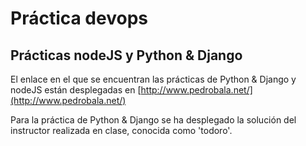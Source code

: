 # Práctica devops
## Prácticas nodeJS y Python & Django
El enlace en el que se encuentran las prácticas de Python & Django y nodeJS están desplegadas en [http://www.pedrobala.net/](http://www.pedrobala.net/) 

Para la práctica de Python & Django se ha desplegado la solución del instructor realizada en clase, conocida como 'todoro'.